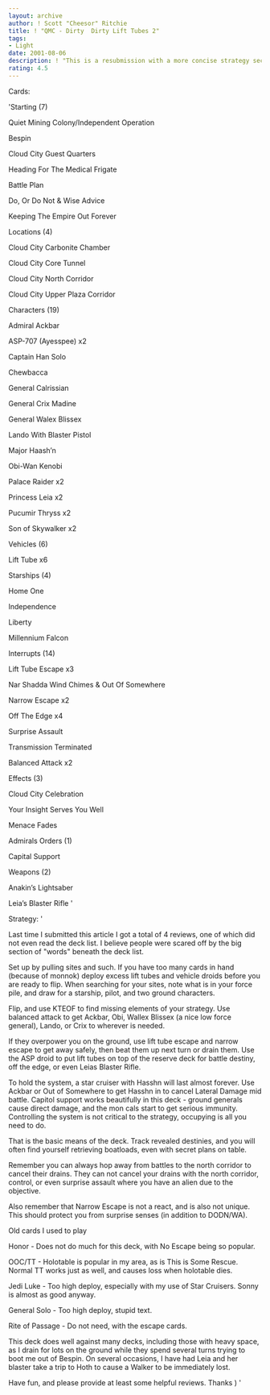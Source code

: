 ```yaml
---
layout: archive
author: ! Scott "Cheesor" Ritchie
title: ! "QMC - Dirty  Dirty Lift Tubes 2"
tags:
- Light
date: 2001-08-06
description: ! "This is a resubmission with a more concise strategy section.  A Quiet Mining Colony deck that avoids bad battles while preparing itself to turn the tables."
rating: 4.5
---
```

Cards: 

'Starting (7) 

Quiet Mining Colony/Independent Operation 

Bespin 

Cloud City Guest Quarters 

Heading For The Medical Frigate 

Battle Plan 

Do, Or Do Not & Wise Advice 

Keeping The Empire Out Forever 


Locations (4) 

Cloud City Carbonite Chamber 

Cloud City Core Tunnel 

Cloud City North Corridor 

Cloud City Upper Plaza Corridor 


Characters (19) 

Admiral Ackbar 

ASP-707 (Ayesspee) x2 

Captain Han Solo 

Chewbacca 

General Calrissian 

General Crix Madine 

General Walex Blissex 

Lando With Blaster Pistol 

Major Haash&#8217;n 

Obi-Wan Kenobi 

Palace Raider x2 

Princess Leia x2 

Pucumir Thryss x2 

Son of Skywalker x2 


Vehicles (6) 

Lift Tube x6 


Starships (4) 

Home One 

Independence 

Liberty 

Millennium Falcon 


Interrupts (14) 

Lift Tube Escape x3 

Nar Shadda Wind Chimes & Out Of Somewhere 

Narrow Escape x2 

Off The Edge x4 

Surprise Assault 

Transmission Terminated 

Balanced Attack x2


Effects (3) 

Cloud City Celebration 

Your Insight Serves You Well 

Menace Fades 


Admirals Orders (1) 

Capital Support 


Weapons (2) 

Anakin&#8217;s Lightsaber 

Leia&#8217;s Blaster Rifle  '

Strategy: '

Last time I submitted this article I got a total of 4 reviews, one of which did not even read the deck list.  I believe people were scared off by the big section of "words" beneath the deck list.



Set up by pulling sites and such.  If you have too many cards in hand (because of monnok) deploy excess lift tubes and vehicle droids before you are ready to flip.  When searching for your sites, note what is in your force pile, and draw for a starship, pilot, and two ground characters.


Flip, and use KTEOF to find missing elements of your strategy.  Use balanced attack to get Ackbar, Obi, Wallex Blissex (a nice low force general), Lando, or Crix to wherever is needed.


If they overpower you on the ground, use lift tube escape and narrow escape to get away safely, then beat them up next turn or drain them.  Use the ASP droid to put lift tubes on top of the reserve deck for battle destiny, off the edge, or even Leias Blaster Rifle.


To hold the system, a star cruiser with Hasshn will last almost forever.  Use Ackbar or Out of Somewhere to get Hasshn in to cancel Lateral Damage mid battle.  Capitol support works beautifully in this deck - ground generals cause direct damage, and the mon cals start to get serious immunity.  Controlling the system is not critical to the strategy, occupying is all you need to do.



That is the basic means of the deck.  Track revealed destinies, and you will often find yourself retrieving boatloads, even with secret plans on table.


Remember you can always hop away from battles to the north corridor to cancel their drains.  They can not cancel your drains with the north corridor, control, or even surprise assault where you have an alien due to the objective.


Also remember that Narrow Escape is not a react, and is also not unique.  This should protect you from surprise senses (in addition to DODN/WA).



Old cards I used to play

Honor - Does not do much for this deck, with No Escape being so popular.

OOC/TT - Holotable is popular in my area, as is This is Some Rescue.  Normal TT works just as well, and causes loss when holotable dies.

Jedi Luke - Too high deploy, especially with my use of Star Cruisers.  Sonny is almost as good anyway.

General Solo - Too high deploy, stupid text.

Rite of Passage - Do not need, with the escape cards.



This deck does well against many decks, including those with heavy space, as I drain for lots on the ground while they spend several turns trying to boot me out of Bespin.  On several occasions, I have had Leia and her blaster take a trip to Hoth to cause a Walker to be immediately lost.  


Have fun, and please provide at least some helpful reviews.  Thanks ) '